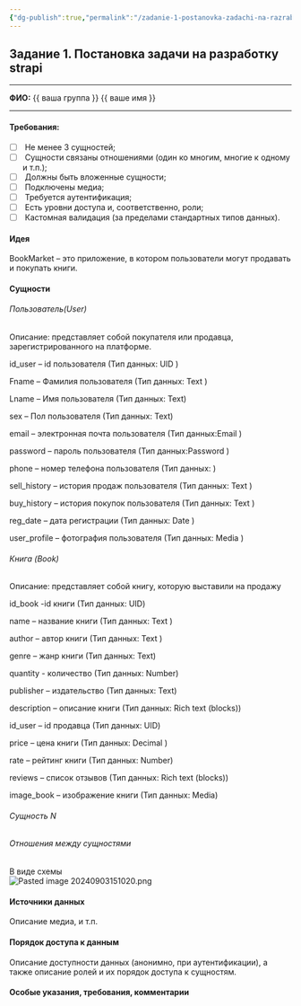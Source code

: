 ```yaml
---
{"dg-publish":true,"permalink":"/zadanie-1-postanovka-zadachi-na-razrabotku-strapi/","tags":["gardenEntry"]}
---
```


## Задание 1. Постановка задачи на разработку strapi

---

**ФИО:** {{ ваша группа }} {{ ваше имя }}

---

#### Требования:

- [ ]  Не менее 3 сущностей;
- [ ]  Сущности связаны отношениями (один ко многим, многие к одному и т.п.);
- [ ]  Должны быть вложенные сущности;
- [ ]  Подключены медиа;
- [ ]  Требуется аутентификация;
- [ ]  Есть уровни доступа и, соответственно, роли;
- [ ]  Кастомная валидация (за пределами стандартных типов данных).

#### Идея

BookMarket – это приложение, в котором пользователи могут продавать и покупать книги.

#### Сущности

###### Пользователь(User)
Описание: представляет собой покупателя или продавца, зарегистрированного на платформе.

id_user – id пользователя (Тип данных: UID )

Fname – Фамилия пользователя (Тип данных: Text )

Lname – Имя пользователя (Тип данных: Text)

sex – Пол пользователя (Тип данных: Text)

email – электронная почта пользователя (Тип данных:Email )

password – пароль пользователя (Тип данных:Password )

phone – номер телефона пользователя (Тип данных: )

sell_history – история продаж пользователя (Тип данных: Text )

buy_history – история покупок пользователя (Тип данных: Text )

reg_date – дата регистрации (Тип данных: Date )

user_profile – фотография пользователя (Тип данных: Media )

###### Книга (Book)
Описание: представляет собой книгу, которую выставили на продажу

id_book -id книги (Тип данных: UID)

name – название книги (Тип данных: Text )

author – автор книги (Тип данных: Text )

genre – жанр книги (Тип данных: Text)

quantity - количество (Тип данных: Number)

publisher – издательство (Тип данных: Text)

description – описание книги (Тип данных: Rich text (blocks))

id_user – id продавца (Тип данных: UID)

price – цена книги (Тип данных: Decimal )

rate – рейтинг книги (Тип данных: Number)

reviews – список отзывов (Тип данных: Rich text (blocks))

image_book – изображение книги (Тип данных: Media)



###### Сущность N

###### Отношения между сущностями

В виде схемы  
![Pasted image 20240903151020.png](https://edu-garden.vercel.app/img/user/%D0%9F%D1%80%D0%B5%D0%BF%D0%BE%D0%B4%D0%B0%D0%B2%D0%B0%D0%BD%D0%B8%D0%B5/%D0%A2%D0%B8%D0%9C%D0%9F/%D0%97%D0%B0%D0%B4%D0%B0%D0%BD%D0%B8%D1%8F/attachments/Pasted%20image%2020240903151020.png)

#### Источники данных

Описание медиа, и т.п.

#### Порядок доступа к данным

Описание доступности данных (анонимно, при аутентификации), а также описание ролей и их порядок доступа к сущностям.

#### Особые указания, требования, комментарии